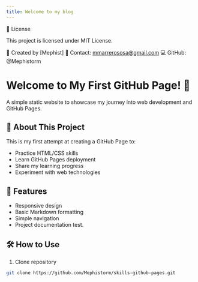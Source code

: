 ```yaml
---
title: Welcome to my blog
---
```


📝 License

This project is licensed under MIT License.

🙋 Created by [Mephist]
📧 Contact: mmarrerososa@gmail.com
💻 GitHub: @Mephistorm

# Welcome to My First GitHub Page! 👋

A simple static website to showcase my journey into web development and GitHub Pages.

## 🚀 About This Project

This is my first attempt at creating a GitHub Page to:
- Practice HTML/CSS skills
- Learn GitHub Pages deployment
- Share my learning progress
- Experiment with web technologies

## 🔧 Features
- Responsive design
- Basic Markdown formatting
- Simple navigation
- Project documentation test.

## 🛠️ How to Use
1. Clone repository
```bash
git clone https://github.com/Mephistorm/skills-github-pages.git
